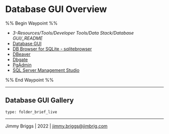 # Database GUI Overview

%% Begin Waypoint %%

* *3-Resources/Tools/Developer Tools/Data Stack/Database GUI/_README*
* [Database GUI](Database%20GUI.md)
* [DB Browser for SQLite - sqlitebrowser](DB%20Browser%20for%20SQLite%20-%20sqlitebrowser.md)
* [DBeaver](DBeaver.md)
* [Dbgate](Dbgate.md)
* [PgAdmin](PgAdmin.md)
* [SQL Server Management Studio](SQL%20Server%20Management%20Studio.md)

%% End Waypoint %%

---

## Database GUI Gallery

````ccard
type: folder_brief_live
````

---

Jimmy Briggs | 2022 | <jimmy.briggs@jimbrig.com>
